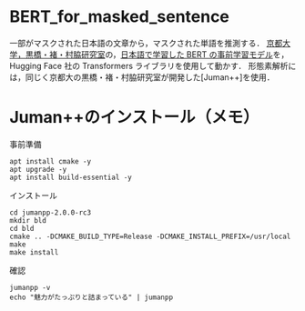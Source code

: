 # BERT_for_masked_sentence

一部がマスクされた日本語の文章から，マスクされた単語を推測する．
[京都大学，黒橋・褚・村脇研究室](https://nlp.ist.i.kyoto-u.ac.jp/)の，[日本語で学習した BERT の事前学習モデル](https://huggingface.co/nlp-waseda/roberta-base-japanese)を，Hugging Face 社の Transformers ライブラリを使用して動かす．
形態素解析には，同じく京都大の黒橋・褚・村脇研究室が開発した[Juman++]を使用．

# Juman++のインストール（メモ）

事前準備

```
apt install cmake -y
apt upgrade -y
apt install build-essential -y
```

インストール

```
cd jumanpp-2.0.0-rc3
mkdir bld
cd bld
cmake .. -DCMAKE_BUILD_TYPE=Release -DCMAKE_INSTALL_PREFIX=/usr/local
make
make install
```

確認

```
jumanpp -v
echo "魅力がたっぷりと詰まっている" | jumanpp
```
